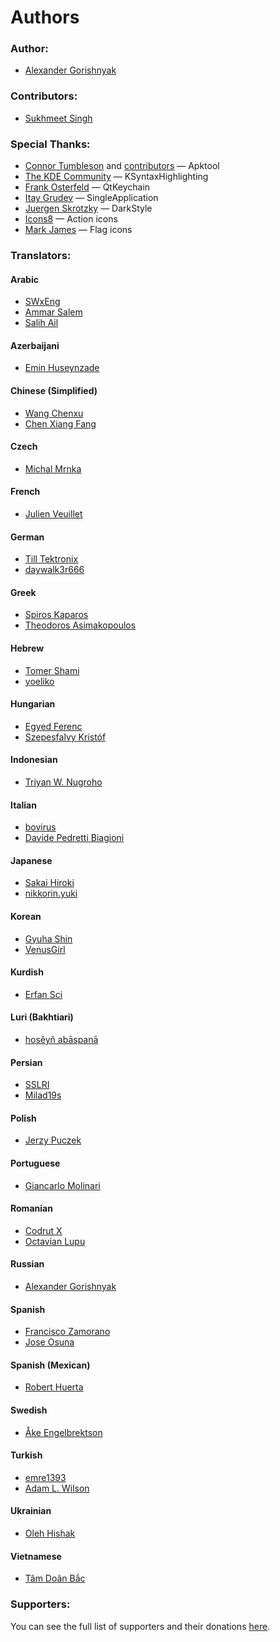# Authors

### Author:

- [Alexander Gorishnyak](https://github.com/kefir500)

### Contributors:

- [Sukhmeet Singh](https://github.com/MadGuyyy)

### Special Thanks:

- [Connor Tumbleson](https://github.com/iBotPeaches) and [contributors](https://github.com/iBotPeaches/Apktool/blob/master/CONTRIBUTORS.md) — Apktool
- [The KDE Community](https://kde.org/community/whatiskde/) — KSyntaxHighlighting
- [Frank Osterfeld](https://github.com/frankosterfeld) — QtKeychain
- [Itay Grudev](https://github.com/itay-grudev) — SingleApplication
- [Juergen Skrotzky](https://github.com/Jorgen-VikingGod) — DarkStyle
- [Icons8](https://icons8.com) — Action icons
- [Mark James](http://www.famfamfam.com) — Flag icons

### Translators:

#### Arabic
- [SWxEng](https://github.com/SWxEng)
- [Ammar Salem](https://www.transifex.com/user/profile/amar0876/)
- [Salih Ail](https://www.transifex.com/user/profile/rrrfff444/)

#### Azerbaijani
- [Emin Huseynzade](https://www.transifex.com/user/profile/ehsynze/)

#### Chinese (Simplified)
- [Wang Chenxu](http://www.dayanzai.me)
- [Chen Xiang Fang](https://www.transifex.com/user/profile/chenxiangfang/)

#### Czech
- [Michal Mrnka](https://www.transifex.com/user/profile/Mimrixerix/)

#### French
- [Julien Veuillet](https://www.wakdev.com)

#### German
- [Till Tektronix](https://www.transifex.com/user/profile/Tektronix/)
- [daywalk3r666](https://www.transifex.com/user/profile/daywalk3r666/)

#### Greek
- [Spiros Kaparos](https://www.transifex.com/user/profile/spkprs/)
- [Theodoros Asimakopoulos](https://www.transifex.com/user/profile/theoasima/)

#### Hebrew
- [Tomer Shami](https://www.transifex.com/user/profile/PointApps/)
- [yoeliko](https://www.transifex.com/user/profile/July./)

#### Hungarian
- [Egyed Ferenc](https://www.transifex.com/user/profile/efi99/)
- [Szepesfalvy Kristóf](https://www.transifex.com/user/profile/szkristof/)

#### Indonesian
- [Triyan W. Nugroho](https://www.transifex.com/user/profile/TriyanWahyuNugroho/)

#### Italian
- [bovirus](https://www.transifex.com/user/profile/bovirus/)
- [Davide Pedretti Biagioni](https://www.transifex.com/user/profile/davide.pedrettibiagioni/)

#### Japanese
- [Sakai Hiroki](https://www.transifex.com/user/profile/m07jp/)
- [nikkorin.yuki](https://www.transifex.com/user/profile/nikkorin.yuki/)

#### Korean
- [Gyuha Shin](https://www.transifex.com/user/profile/gyuha/)
- [VenusGirl](https://www.transifex.com/user/profile/VenusGirl/)

#### Kurdish
- [Erfan Sci](https://www.transifex.com/user/profile/erfan13/)

#### Luri (Bakhtiari)
- [hosêyň abāspanā](https://www.transifex.com/user/profile/hosseinabaspanah/)

#### Persian
- [SSLRI](https://www.transifex.com/user/profile/sslri/)
- [Milad19s](https://www.transifex.com/user/profile/Milad19s/)

#### Polish
- [Jerzy Puczek](https://www.transifex.com/user/profile/puczek.jerzy/)

#### Portuguese
- [Giancarlo Molinari](https://www.transifex.com/user/profile/pombimsjb/)

#### Romanian
- [Codrut X](https://www.transifex.com/user/profile/codrut2020/)
- [Octavian Lupu](https://www.transifex.com/user/profile/octavian09/)

#### Russian
- [Alexander Gorishnyak](https://www.transifex.com/user/profile/kefir500/)

#### Spanish
- [Francisco Zamorano](https://www.transifex.com/user/profile/Paco_Zamo/)
- [Jose Osuna](https://www.transifex.com/user/profile/itp.osuna/)

#### Spanish (Mexican)
- [Robert Huerta](https://www.transifex.com/user/profile/lazarito/)

#### Swedish
- [Åke Engelbrektson](https://www.transifex.com/user/profile/eson/)

#### Turkish
- [emre1393](https://www.transifex.com/user/profile/emre1393/)
- [Adam L. Wilson](https://twitter.com/ataharekat)

#### Ukrainian
- [Oleh Hishak](https://www.transifex.com/user/profile/hishak/)

#### Vietnamese
- [Tâm Doãn Bắc](https://www.transifex.com/user/profile/iamsyr.vn/)

### Supporters:

You can see the full list of supporters and their donations [here](https://qwertycube.com/donate/).
